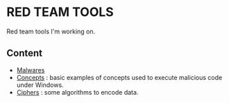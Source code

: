 # RED TEAM TOOLS

Red team tools I'm working on. 

## Content

- [Malwares](https://github.com/geoffrey-diederichs/Red_team_tools/tree/main/Malwares)
- [Concepts](https://github.com/geoffrey-diederichs/Red_team_tools/tree/main/Concepts) : basic examples of concepts used to execute malicious code under Windows.
- [Ciphers](https://github.com/geoffrey-diederichs/Red_team_tools/tree/main/Ciphers) : some algorithms to encode data.
